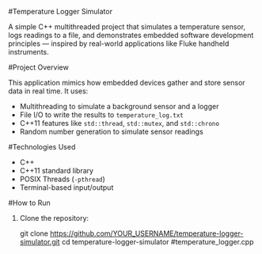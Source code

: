 #Temperature Logger Simulator

A simple C++ multithreaded project that simulates a temperature sensor, logs readings to a file, and demonstrates embedded software development principles — inspired by real-world applications like Fluke handheld instruments.

#Project Overview

This application mimics how embedded devices gather and store sensor data in real time. It uses:
- Multithreading to simulate a background sensor and a logger
- File I/O to write the results to `temperature_log.txt`
- C++11 features like `std::thread`, `std::mutex`, and `std::chrono`
- Random number generation to simulate sensor readings

#Technologies Used

- C++
- C++11 standard library
- POSIX Threads (`-pthread`)
- Terminal-based input/output

#How to Run

1. Clone the repository:

   git clone https://github.com/YOUR_USERNAME/temperature-logger-simulator.git
   cd temperature-logger-simulator
#temperature_logger.cpp
